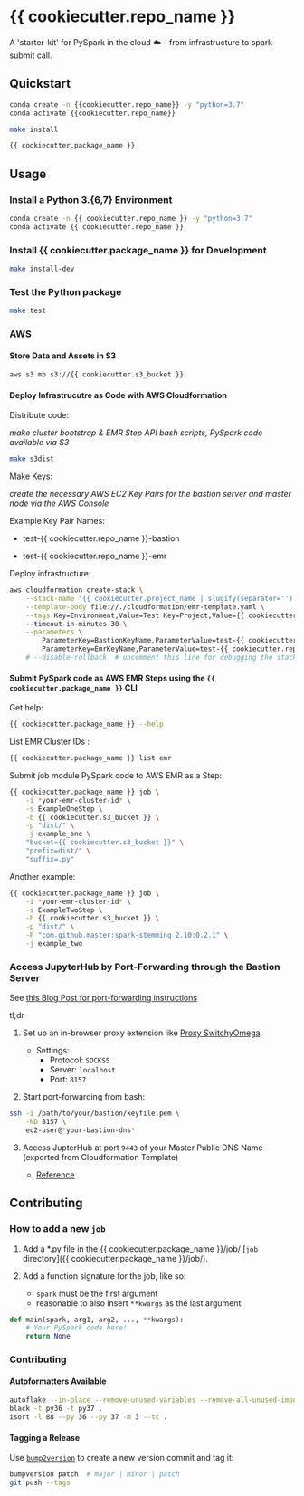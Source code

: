 # {{ cookiecutter.repo_name }}

A 'starter-kit' for PySpark in the cloud :cloud: - from infrastructure to spark-submit call.

## Quickstart

```bash
conda create -n {{cookiecutter.repo_name}} -y "python=3.7"
conda activate {{cookiecutter.repo_name}}

make install

{{ cookiecutter.package_name }}
```

## Usage

### Install a Python 3.{6,7} Environment

```bash
conda create -n {{ cookiecutter.repo_name }} -y "python=3.7"
conda activate {{ cookiecutter.repo_name }}
```

### Install {{ cookiecutter.package_name }} for Development

```bash
make install-dev
```

### Test the Python package

```bash
make test
```

### AWS

#### Store Data and Assets in S3

```bash
aws s3 mb s3://{{ cookiecutter.s3_bucket }}
```

#### Deploy Infrastrucutre as Code with AWS Cloudformation

Distribute code:

*make cluster bootstrap & EMR Step API bash scripts, PySpark code available via S3*

```bash
make s3dist
```

Make Keys:

*create the necessary AWS EC2 Key Pairs for the bastion server and master node via the AWS Console*

Example Key Pair Names:

- test-{{ cookiecutter.repo_name }}-bastion

- test-{{ cookiecutter.repo_name }}-emr

Deploy infrastructure:

```bash
aws cloudformation create-stack \
    --stack-name "{{ cookiecutter.project_name | slugify(separator='') }}-{{ random_ascii_string(6) | lower }}" \
    --template-body file://./cloudformation/emr-template.yaml \
    --tags Key=Environment,Value=Test Key=Project,Value={{ cookiecutter.project_name | slugify(separator='') }} \
    --timeout-in-minutes 30 \
    --parameters \
        ParameterKey=BastionKeyName,ParameterValue=test-{{ cookiecutter.repo_name }}-bastion \
        ParameterKey=EmrKeyName,ParameterValue=test-{{ cookiecutter.repo_name }}-emr \
    # --disable-rollback  # uncomment this line for debugging the stack deployment
```

#### Submit PySpark code as AWS EMR Steps using the `{{ cookiecutter.package_name }}` CLI

Get help:

```bash
{{ cookiecutter.package_name }} --help
```

List EMR Cluster IDs :

```bash
{{ cookiecutter.package_name }} list emr
```

Submit job module PySpark code to AWS EMR as a Step:

```bash
{{ cookiecutter.package_name }} job \
    -i *your-emr-cluster-id* \
    -s ExampleOneStep \
    -b {{ cookiecutter.s3_bucket }} \
    -p "dist/" \
    -j example_one \
    "bucket={{ cookiecutter.s3_bucket }}" \
    "prefix=dist/" \
    "suffix=.py"
```

Another example:

```bash
{{ cookiecutter.package_name }} job \
    -i *your-emr-cluster-id* \
    -s ExampleTwoStep \
    -b {{ cookiecutter.s3_bucket }} \
    -p "dist/" \
    -P "com.github.master:spark-stemming_2.10:0.2.1" \
    -j example_two
```

### Access JupyterHub by Port-Forwarding through the Bastion Server

See [this Blog Post for port-forwarding instructions](https://bytes.babbel.com/en/articles/2017-07-04-spark-with-jupyter-inside-vpc.html)

tl;dr

1. Set up an in-browser proxy extension like [Proxy SwitchyOmega](https://chrome.google.com/webstore/detail/proxy-switchyomega/padekgcemlokbadohgkifijomclgjgif?hl=en).

    - Settings:
        - Protocol: `SOCKS5`
        - Server: `localhost`
        - Port: `8157`

2. Start port-forwarding from bash:

```bash
ssh -i /path/to/your/bastion/keyfile.pem \
    -ND 8157 \
    ec2-user@*your-bastion-dns*
```

3. Access JupterHub at port `9443` of your Master Public DNS Name (exported from Cloudformation Template)

    - [Reference](https://docs.aws.amazon.com/emr/latest/ReleaseGuide/emr-jupyterhub-connect.html)

## Contributing

### How to add a new `job`

1. Add a *.py file in the {{ cookiecutter.package_name }}/job/ [`job` directory]({{ cookiecutter.package_name }}/job/).

2. Add a function signature for the job, like so:

    - `spark` must be the first argument
    - reasonable to also insert `**kwargs` as the last argument

```python
def main(spark, arg1, arg2, ..., **kwargs):
    # Your PySpark code here!
    return None
```

### Contributing

#### Autoformatters Available

```bash
autoflake --in-place --remove-unused-variables --remove-all-unused-imports --expand-star-imports --recursive .
black -t py36 -t py37 .
isort -l 88 --py 36 --py 37 -m 3 --tc .
```

#### Tagging a Release

Use [`bump2version`](https://github.com/c4urself/bump2version) to create a new version commit and tag it:

```bash
bumpversion patch  # major | minor | patch
git push --tags
```
